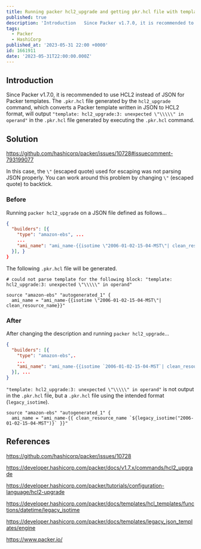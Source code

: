```yaml
---
title: Running packer hcl2_upgrade and getting pkr.hcl file with template hcl2_upgrade unexpected in operand
published: true
description: 'Introduction   Since Packer v1.7.0, it is recommended to use HCL2 instead of JSON for Packer...'
tags:
  - Packer
  - HashiCorp
published_at: '2023-05-31 22:00 +0000'
id: 1661911
date: '2023-05-31T22:00:00.000Z'
---
```


## Introduction

Since Packer v1.7.0, it is recommended to use HCL2 instead of JSON for Packer templates.
The `.pkr.hcl` file generated by the `hcl2_upgrade` command, which converts a Packer template written in JSON to HCL2 format, will output `"template: hcl2_upgrade:3: unexpected \"\\\\\" in operand"` in the `.pkr.hcl` file generated by executing the `.pkr.hcl` command.

## Solution

https://github.com/hashicorp/packer/issues/10728#issuecomment-793199077

In this case, the `\"` (escaped quote) used for escaping was not parsing JSON properly.
You can work around this problem by changing `\"` (escaped quote) to backtick.

### Before

Running `packer hcl2_upgrade` on a JSON file defined as follows...

```json
{
  "builders": [{
    "type": "amazon-ebs", ...
    ...
    "ami_name": "ami_name-{{isotime \"2006-01-02-15-04-MST\"| clean_resource_name}}"
  }], }
}
```

The following `.pkr.hcl` file will be generated.

```hcl
# could not parse template for the following block: "template: hcl2_upgrade:3: unexpected \"\\\\\" in operand"

source "amazon-ebs" "autogenerated_1" {
  ami_name = "ami_name-{{isotime \"2006-01-02-15-04-MST\"| clean_resource_name}}"
```

### After

After changing the description and running `packer hcl2_upgrade`...

```json
{
  "builders": [{
    "type": "amazon-ebs",.
    ...
    "ami_name": "ami_name-{{isotime `2006-01-02-15-04-MST`| clean_resource_name}}"
  }], ...
}
```

`"template: hcl2_upgrade:3: unexpected \"\\\\\" in operand"` is not output in the `.pkr.hcl` file,
but a `.pkr.hcl` file using the intended format (`legacy_isotime`).

```hcl
source "amazon-ebs" "autogenerated_1" {
  ami_name = "ami_name-{{ clean_resource_name `${legacy_isotime("2006-01-02-15-04-MST")}` }}"

```

## References

https://github.com/hashicorp/packer/issues/10728

https://developer.hashicorp.com/packer/docs/v1.7.x/commands/hcl2_upgrade

https://developer.hashicorp.com/packer/tutorials/configuration-language/hcl2-upgrade

https://developer.hashicorp.com/packer/docs/templates/hcl_templates/functions/datetime/legacy_isotime

https://developer.hashicorp.com/packer/docs/templates/legacy_json_templates/engine

https://www.packer.io/
